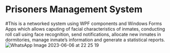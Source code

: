 # Prisoners Management System
#This is a networked system using WPF components and Windows Forms Apps which allows caputing of facial characteristics of inmates, conducting roll call using face recognition, send notifications, allocate new inmates in dormitories, manage inmate’s information and generate a statistical reports. 
![WhatsApp Image 2023-06-06 at 22 25 19](https://github.com/HD-MWALE/Prisoners-Management-System/assets/91477535/0473de58-7061-4f85-8347-308e360707a0)
